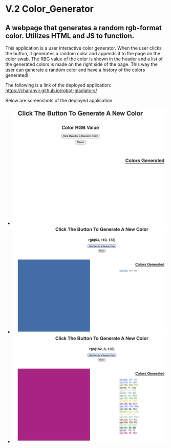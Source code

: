 # V.2 Color_Generator

## A webpage that generates a random rgb-format color. Utilizes HTML and JS to function. 

This application is a user interactive color generator. When the user clicks the button, it generates a random color and appends it to the page on the color swab. The RBG value of the color is shown in the header and a list of the generated colors is made on the right side of the page. This way the user can generate a random color and have a history of the colors generated!

The following is a link of the deployed application: https://charanvir.github.io/robot-gladiators/

Below are screenshots of the deployed application:
- <img src="assets/images/1.jpeg">
- <img src="assets/images/2.jpeg">
- <img src="assets/images/3.jpeg">
